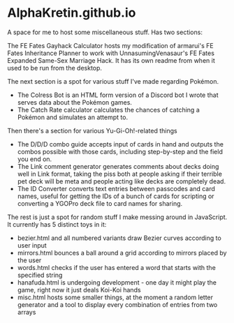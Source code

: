 # AlphaKretin.github.io
A space for me to host some miscellaneous stuff. Has two sections:

The FE Fates Gayhack Calculator hosts my modification of armarui's FE Fates Inheritance Planner to work with UnnasumingVenasaur's FE Fates Expanded Same-Sex Marriage Hack. It has its own readme from when it used to be run from the desktop.

The next section is a spot for various stuff I've made regarding Pokémon.
  - The Colress Bot is an HTML form version of a Discord bot I wrote that serves data about the Pokémon games.
  - The Catch Rate calculator calculates the chances of catching a Pokémon and simulates an attempt to. 
  
Then there's a section for various Yu-Gi-Oh!-related things
  - The D/D/D combo guide accepts input of cards in hand and outputs the combos possible with those cards, including step-by-step and the field you end on.
  - The Link comment generator generates comments about decks doing well in Link format, taking the piss both at people asking if their terrible pet deck will be meta and people acting like decks are completely dead.
  - The ID Converter converts text entries between passcodes and card names, useful for getting the IDs of a bunch of cards for scripting or converting a YGOPro deck file to card names for sharing.

The rest is just a spot for random stuff I make messing around in JavaScript. It currently has 5 distinct toys in it: 

  - bezier.html and all numbered variants draw Bezier curves according to user input 
  - mirrors.html bounces a ball around a grid according to mirrors placed by the user
  - words.html checks if the user has entered a word that starts with the specified string
  - hanafuda.html is undergoing development - one day it might play the game, right now it just deals Koi-Koi hands
  - misc.html hosts some smaller things, at the moment a random letter generator and a tool to display every combination of entries from two arrays
